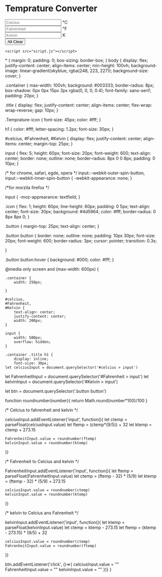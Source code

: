 <!DOCTYPE html>
<html lang="en">

<head>
    <meta charset="UTF-8">
    <meta name="viewport" content="width=device-width, initial-scale=1.0">
    <link rel="stylesheet" href="https://cdnjs.cloudflare.com/ajax/libs/font-awesome/6.4.2/css/all.min.css"
        integrity="sha512-z3gLpd7yknf1YoNbCzqRKc4qyor8gaKU1qmn+CShxbuBusANI9QpRohGBreCFkKxLhei6S9CQXFEbbKuqLg0DA=="
        crossorigin="anonymous" referrerpolicy="no-referrer" />
    <title>Temprature Converter</title>
    <link rel="stylesheet" href="style.css">
</head>

<body>
    <div class="container">
        <div class="title">
            <h1>Temprature Converter</h1>
            <span class="Temprature-icon"><i class="fa-solid fa-temperature-high"></i></span>
        </div>
        <div id="celcius">
            <input type="number" name="" placeholder="Celcius">
            <span class="icon">&#8451</span>
        </div>
        <div id="Fahrenheit">
            <input type="number" name="" placeholder="Fahrenheit">
            <span class="icon">&#8457</span>
        </div>
        <div id="Kelvin">
            <input type="number" name="" placeholder="Kelvin">
            <span class="icon">&#8490</span>
        </div>
        <div class="button">
            <button>All Clear</button>
        </div>
    </div>

    <script src="script.js"></script>

</body>
</html>
* {
    margin: 0;
    padding: 0;
    box-sizing: border-box;
}
body {
    display: flex;
    justify-content: center;
    align-items: center;
    min-height: 100vh;
    background-image: linear-gradient(skyblue, rgba(248, 223, 227));
     background-size: cover;
}

.container {
    max-width: 100vh;
    background: #003333;
    border-radius: 8px;
    box-shadow: 0px 0px 15px 3px rgba(0, 0, 0, 0.4);
    font-family: sans-serif;
    padding: 20px;
}

.title {
    display: flex;
    justify-content: center;
    align-items: center;
    flex-wrap: wrap-reverse;
    gap: 10px;
}

.Temprature-icon {
    font-size: 45px;
    color: #fff;
}

h1 {
    color: #fff;
    letter-spacing: 1.2px;
    font-size: 30px;
}

#celcius,
#Fahrenheit,
#Kelvin {
    display: flex;
    justify-content: center;
    align-items: center;
    margin-top: 25px;
}

input {
    flex: 5;
    height: 60px;
    font-size: 20px;
    font-weight: 600;
    text-align: center;
    border: none;
    outline: none;
    border-radius: 8px 0 0 8px;
    padding: 0 10px;
}


/* for chrome, safari, egde, opera */
input::-webkit-outer-spin-button,
input::-webkit-inner-spin-button {
    -webkit-appearance: none;
}

/*for morzila firefox */

input {
    -moz-apprearance: textfield;
}

.icon {
    flex: 1;
    height: 60px;
    line-height: 60px;
    padding: 0 5px;
    text-align: center;
    font-size: 30px;
    background: #4d5964;
    color: #fff;
    border-radius: 0 8px 8px 0;
}

.button {
    margin-top: 25px;
    text-align: center;
}

.button button {
    border: none;
    outline: none;
    padding: 10px 30px;
    font-size: 20px;
    font-weight: 600;
    border-radius: 3px;
    cursor: pointer;
    transition: 0.3s;

}

.button button:hover {
    background: #000;
    color: #fff;
}

@media only screen and (max-width: 600px) {

    .container {
        width: 250px;

    }

    #celcius,
    #Fahrenheit,
    #Kelvin {
        text-align: center;
        justify-content: center;
        width: 200px;
    }

    input {
        width: 500px;
        overflow: hidden;
    }

    .container .title h1 {
        display: inline;
        font-size: 30px;
    let celciusInput = document.querySelector('#celcius > input')
let FahrenheitInput = document.querySelector('#Fahrenheit > input')
let kelvinInput = document.querySelector('#Kelvin > input')

let btn = document.querySelector('.button button')
  
function roundnumber(number){
    return Math.round(number*100)/100
}

/* Celcius to fahrenheit and kelvin */

celciusInput.addEventListener('input', function(){
    let ctemp = parseFloat(celciusInput.value)
    let ftemp = (ctemp*(9/5)) + 32
    let ktemp = ctemp + 273.15

    FahrenheitInput.value = roundnumber(ftemp)
    kelvinInput.value = roundnumber(ktemp)
})

/* Fahrenheit to Celcius and kelvin */

FahrenheitInput.addEventListener('input', function(){
    let ftemp = parseFloat(FahrenheitInput.value)
    let ctemp = (ftemp - 32) * (5/9)
    let ktemp = (ftemp - 32) * (5/9) + 273.15

    celciusInput.value = roundnumber(ctemp)
    kelvinInput.value = roundnumber(ktemp)
})

/* kelvin to Celcius ans Fahrenheit */

kelvinInput.addEventListener('input', function(){
    let ktemp = parseFloat(kelvinInput.value)
    let ctemp = ktemp - 273.15
    let ftemp = (ktemp - 273.15) * (9/5) + 32

    celciusInput.value = roundnumber(ctemp)
    FahrenheitInput.value = roundnumber(ftemp)
})

btn.addEventListener('click', ()=>{
    celciusInput.value = ""
    FahrenheitInput.value = ""
    kelvinInput.value = ""
})}
}

